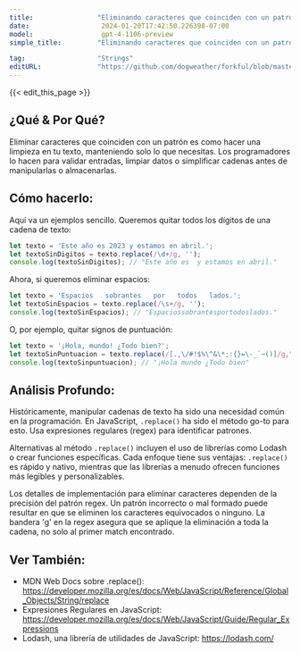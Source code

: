 ```yaml
---
title:                "Eliminando caracteres que coinciden con un patrón"
date:                  2024-01-20T17:42:50.226398-07:00
model:                 gpt-4-1106-preview
simple_title:         "Eliminando caracteres que coinciden con un patrón"

tag:                  "Strings"
editURL:              "https://github.com/dogweather/forkful/blob/master/content/es/javascript/deleting-characters-matching-a-pattern.md"
---
```


{{< edit_this_page >}}

## ¿Qué & Por Qué?

Eliminar caracteres que coinciden con un patrón es como hacer una limpieza en tu texto, manteniendo solo lo que necesitas. Los programadores lo hacen para validar entradas, limpiar datos o simplificar cadenas antes de manipularlas o almacenarlas.

## Cómo hacerlo:

Aquí va un ejemplos sencillo. Queremos quitar todos los dígitos de una cadena de texto:

```javascript
let texto = 'Este año es 2023 y estamos en abril.';
let textoSinDigitos = texto.replace(/\d+/g, '');
console.log(textoSinDigitos); // "Este año es  y estamos en abril."
```

Ahora, si queremos eliminar espacios:

```javascript
let texto = 'Espacios   sobrantes   por   todos   lados.';
let textoSinEspacios = texto.replace(/\s+/g, '');
console.log(textoSinEspacios); // "Espaciossobrantesportodoslados."
```

O, por ejemplo, quitar signos de puntuación:

```javascript
let texto = '¡Hola, mundo! ¿Todo bien?';
let textoSinPuntuacion = texto.replace(/[.,\/#!$%\^&\*;:{}=\-_`~()]/g,"");
console.log(textoSinpuntuacion); // "¡Hola mundo ¿Todo bien"
```

## Análisis Profundo:

Históricamente, manipular cadenas de texto ha sido una necesidad común en la programación. En JavaScript, `.replace()` ha sido el método go-to para esto. Usa expresiones regulares (regex) para identificar patrones. 

Alternativas al método `.replace()` incluyen el uso de librerías como Lodash o crear funciones específicas. Cada enfoque tiene sus ventajas: `.replace()` es rápido y nativo, mientras que las librerías a menudo ofrecen funciones más legibles y personalizables.

Los detalles de implementación para eliminar caracteres dependen de la precisión del patrón regex. Un patrón incorrecto o mal formado puede resultar en que se eliminen los caracteres equivocados o ninguno. La bandera 'g' en la regex asegura que se aplique la eliminación a toda la cadena, no solo al primer match encontrado.

## Ver También:

- MDN Web Docs sobre .replace(): https://developer.mozilla.org/es/docs/Web/JavaScript/Reference/Global_Objects/String/replace
- Expresiones Regulares en JavaScript: https://developer.mozilla.org/es/docs/Web/JavaScript/Guide/Regular_Expressions
- Lodash, una librería de utilidades de JavaScript: https://lodash.com/

